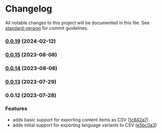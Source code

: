 # Changelog

All notable changes to this project will be documented in this file. See [standard-version](https://github.com/conventional-changelog/standard-version) for commit guidelines.

### [0.0.19](https://github.com/Enngage/kontent-ai-migration-toolkit/compare/v0.0.15...v0.0.19) (2024-02-12)

### [0.0.15](https://github.com/Enngage/kontent-csv-manager/compare/v0.0.14...v0.0.15) (2023-08-08)

### [0.0.14](https://github.com/Enngage/kontent-csv-manager/compare/v0.0.13...v0.0.14) (2023-08-08)

### [0.0.13](https://github.com/Enngage/kontent-csv-manager/compare/v0.0.12...v0.0.13) (2023-07-29)

### 0.0.12 (2023-07-28)


### Features

* adds basic support for exporting content items as CSV ([1c842a7](https://github.com/Enngage/kontent-csv-manager/commit/1c842a7d827537b26fae079beabda6ad930b7c20))
* adds initial support for exporting language variants to CSV ([e5bc0a3](https://github.com/Enngage/kontent-csv-manager/commit/e5bc0a34c19bd399a72f476d0f3ce81a4d10971e))
